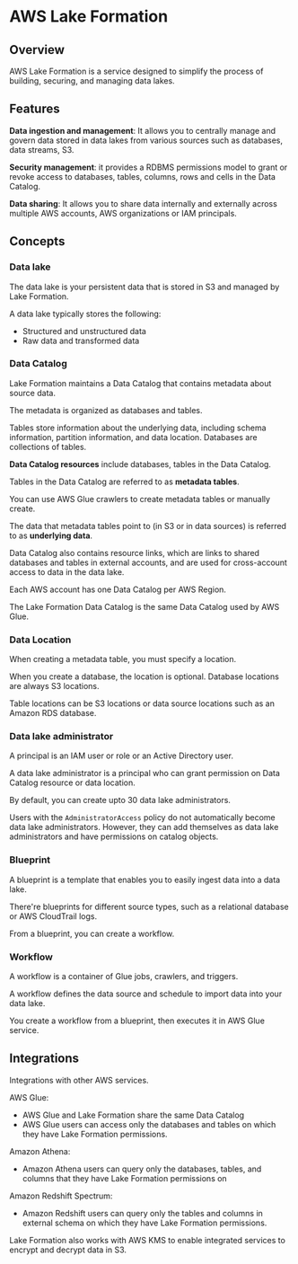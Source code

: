 # AWS Lake Formation

## Overview

AWS Lake Formation is a service designed to simplify the process of building, securing, and managing data lakes.


## Features

**Data ingestion and management**: It allows you to centrally manage and govern data stored in data lakes from various sources such as databases, data streams, S3.

**Security management**: it provides a RDBMS permissions model to grant or revoke access to databases, tables, columns, rows and cells in the Data Catalog.

**Data sharing**: It allows you to share data internally and externally across multiple AWS accounts, AWS organizations or IAM principals.


## Concepts

### Data lake

The data lake is your persistent data that is stored in S3 and managed by Lake Formation.

A data lake typically stores the following:
- Structured and unstructured data
- Raw data and transformed data


### Data Catalog

Lake Formation maintains a Data Catalog that contains metadata about source data.

The metadata is organized as databases and tables.

Tables store information about the underlying data, including schema information, partition information, and data location. Databases are collections of tables.

**Data Catalog resources** include databases, tables in the Data Catalog.

Tables in the Data Catalog are referred to as **metadata tables**.

You can use AWS Glue crawlers to create metadata tables or manually create.

The data that metadata tables point to (in S3 or in data sources) is referred to as **underlying data**.

Data Catalog also contains resource links, which are links to shared databases and tables in external accounts, and are used for cross-account access to data in the data lake.

Each AWS account has one Data Catalog per AWS Region.

The Lake Formation Data Catalog is the same Data Catalog used by AWS Glue.


### Data Location

When creating a metadata table, you must specify a location.

When you create a database, the location is optional. Database locations are always S3 locations.

Table locations can be S3 locations or data source locations such as an Amazon RDS database. 


### Data lake administrator

A principal is an IAM user or role or an Active Directory user.

A data lake administrator is a principal who can grant permission on Data Catalog resource or data location.

By default, you can create upto 30 data lake administrators.

Users with the `AdministratorAccess` policy do not automatically become data lake administrators. However, they can add themselves as data lake administrators and have permissions on catalog objects.


### Blueprint

A blueprint is a template that enables you to easily ingest data into a data lake.

There're blueprints for different source types, such as a relational database or AWS CloudTrail logs. 

From a blueprint, you can create a workflow.


### Workflow

A workflow is a container of Glue jobs, crawlers, and triggers.

A workflow defines the data source and schedule to import data into your data lake.

You create a workflow from a blueprint, then executes it in AWS Glue service.


## Integrations

Integrations with other AWS services.

AWS Glue:
- AWS Glue and Lake Formation share the same Data Catalog
- AWS Glue users can access only the databases and tables on which they have Lake Formation permissions.

Amazon Athena:
- Amazon Athena users can query only the databases, tables, and columns that they have Lake Formation permissions on

Amazon Redshift Spectrum:
- Amazon Redshift users can query only the tables and columns in external schema on which they have Lake Formation permissions.

Lake Formation also works with AWS KMS to enable integrated services to encrypt and decrypt data in S3.
